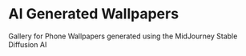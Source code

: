 # AI Generated Wallpapers
 Gallery for Phone Wallpapers generated using the MidJourney Stable Diffusion AI
